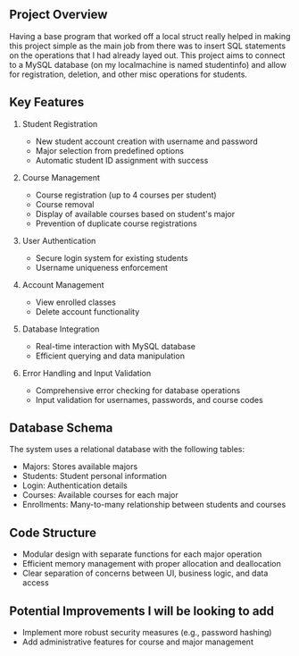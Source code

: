 ## Project Overview
Having a base program that worked off a local struct really helped in making this project simple as the main job from there was to insert SQL statements on the operations that I had already layed out. This project aims to connect to a MySQL database (on my localmachine is named studentinfo) and allow for registration, deletion, and other misc operations for students.

## Key Features
1. Student Registration
   - New student account creation with username and password
   - Major selection from predefined options
   - Automatic student ID assignment with success

2. Course Management
   - Course registration (up to 4 courses per student)
   - Course removal
   - Display of available courses based on student's major
   - Prevention of duplicate course registrations

3. User Authentication
   - Secure login system for existing students
   - Username uniqueness enforcement

4. Account Management
   - View enrolled classes
   - Delete account functionality

5. Database Integration
   - Real-time interaction with MySQL database
   - Efficient querying and data manipulation

6. Error Handling and Input Validation
   - Comprehensive error checking for database operations
   - Input validation for usernames, passwords, and course codes

## Database Schema
The system uses a relational database with the following tables:
- Majors: Stores available majors
- Students: Student personal information
- Login: Authentication details
- Courses: Available courses for each major
- Enrollments: Many-to-many relationship between students and courses

## Code Structure
- Modular design with separate functions for each major operation
- Efficient memory management with proper allocation and deallocation
- Clear separation of concerns between UI, business logic, and data access

## Potential Improvements I will be looking to add
- Implement more robust security measures (e.g., password hashing)
- Add administrative features for course and major management